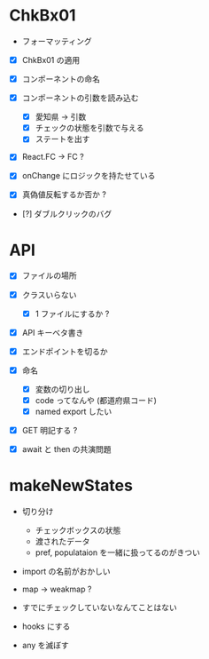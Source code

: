 # ChkBx01

- フォーマッティング

- [x] ChkBx01 の適用
- [x] コンポーネントの命名
- [x] コンポーネントの引数を読み込む
  - [x] 愛知県 -> 引数
  - [x] チェックの状態を引数で与える
  - [x] ステートを出す
- [x] React.FC -> FC ?
- [x] onChange にロジックを持たせている

- [x] 真偽値反転するか否か ?

- [?] ダブルクリックのバグ

# API

- [x] ファイルの場所
- [x] クラスいらない
  - [x] 1 ファイルにするか ?
- [x] API キーベタ書き
- [x] エンドポイントを切るか
- [x] 命名

  - [x] 変数の切り出し
  - [x] code ってなんや (都道府県コード)
  - [x] named export したい

- [x] GET 明記する ?

- [x] await と then の共演問題

# makeNewStates

- 切り分け
  - チェックボックスの状態
  - 渡されたデータ
  - pref, populataion を一緒に扱ってるのがきつい
- import の名前がおかしい
- map -> weakmap ?

- すでにチェックしていないなんてことはない

- hooks にする

- any を滅ぼす
